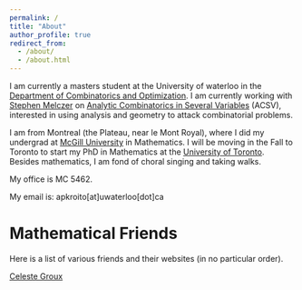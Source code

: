 ```yaml
---
permalink: /
title: "About"
author_profile: true
redirect_from: 
  - /about/
  - /about.html
---
```


I am currently a masters student at the University of waterloo in the [Department of Combinatorics and Optimization](https://uwaterloo.ca/combinatorics-and-optimization/). I am currently working with [Stephen Melczer](https://melczer.ca/) on [Analytic Combinatorics in Several Variables](https://acsvproject.com/) (ACSV), interested in using analysis and geometry to attack combinatorial problems.

I am from Montreal (the Plateau, near le Mont Royal), where I did my undergrad at [McGill University](https://www.mcgill.ca/mathstat/) in Mathematics. I will be moving in the Fall to Toronto to start my PhD in Mathematics at the [University of Toronto](https://www.mathematics.utoronto.ca/). Besides mathematics, I am fond of choral singing and taking walks.

My office is MC 5462.

My email is: apkroito[at]uwaterloo[dot]ca

Mathematical Friends
=====
Here is a list of various friends and their websites (in no particular order).

[Celeste Groux](https://celestejasmine.github.io)

<!---
Map to Office
# ======

# ![A map of the 5th floor of MC](/images/MCFloor5.png)
-->

